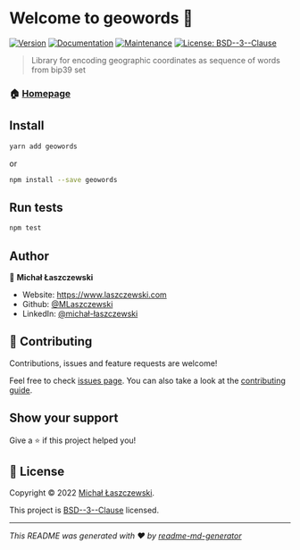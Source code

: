 # Welcome to geowords 👋
[![Version](https://img.shields.io/npm/v/geowords.svg)](https://www.npmjs.com/package/geowords)
[![Documentation](https://img.shields.io/badge/documentation-yes-brightgreen.svg)](https://github.com/MLaszczewski/geowords#readme)
[![Maintenance](https://img.shields.io/badge/Maintained%3F-yes-green.svg)](https://github.com/MLaszczewski/geowords/graphs/commit-activity)
[![License: BSD--3--Clause](https://img.shields.io/github/license/MLaszczewski/geowords)](https://github.com/MLaszczewski/geowords/blob/master/LICENSE)

> Library for encoding geographic coordinates as sequence of words from bip39 set

### 🏠 [Homepage](https://github.com/MLaszczewski/geowords)

## Install

```sh
yarn add geowords
```
or
```sh
npm install --save geowords
```

## Run tests

```sh
npm test
```

## Author

👤 **Michał Łaszczewski**

* Website: https://www.laszczewski.com
* Github: [@MLaszczewski](https://github.com/MLaszczewski)
* LinkedIn: [@michał-łaszczewski](https://linkedin.com/in/michał-łaszczewski)

## 🤝 Contributing

Contributions, issues and feature requests are welcome!

Feel free to check [issues page](https://github.com/MLaszczewski/geowords/issues). You can also take a look at the [contributing guide](https://github.com/MLaszczewski/geowords/blob/master/CONTRIBUTING.md).

## Show your support

Give a ⭐️ if this project helped you!


## 📝 License

Copyright © 2022 [Michał Łaszczewski](https://github.com/MLaszczewski).

This project is [BSD--3--Clause](https://github.com/MLaszczewski/geowords/blob/master/LICENSE) licensed.

***
_This README was generated with ❤️ by [readme-md-generator](https://github.com/kefranabg/readme-md-generator)_
